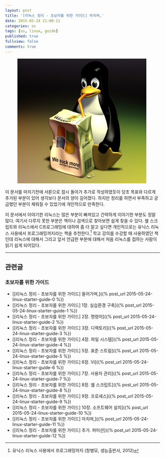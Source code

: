 ```yaml
---
layout: post
title: '[리눅스 정리 - 초보자를 위한 가이드] 마치며,'
date: 2015-05-24 21:00:11
categories: os
tags: [os, linux, guide]
published: true
fullview: false
comments: true
---
```


<figure><img src="/images/linux-starter-guide/리눅스.jpg" alt=""></figure>

이 문서를 마치기전에 서론으로 잠시 돌아가 추가로 작성하였듯이 당초 목표와 다르게 추가된 부분이 있어 생각보다 문서의 양이 길어졌다. 하지만 정리를 하면서 부족하고 궁금했던 부분이 채워질 수 있었기에 개인적으로 만족한다.

이 문서에서 이야기한 리눅스는 많은 부분이 빠져있고 간략하게 이야기한 부분도 정말 많다. 여기서 다루지 못한 부분은 책이나 검색으로 찾아보면 쉽게 찾을 수 있다. 쉘 스크립트와 리눅스에서 C프로그래밍에 대하여 좀 더 알고 싶다면 개인적으로는 유닉스 리눅스 사용에서 프로그래밍까지라는 책을 추천한다.[^1] 학교 강의를 수강할 때 사용하였던 책인데 리눅스에 대해서 그리고 앞서 언급한 부분에 대해서 처음 리눅스를 접하는 사람이 읽기 쉽게 되어있다.

[^1]: 유닉스 리눅스 사용에서 프로그래밍까지 (창병모, 생능출판사, 2012)

* * *

## 관련글

### 초보자를 위한 가이드

* [[리눅스 정리 - 초보자를 위한 가이드] 들어가며,]({% post_url 2015-05-24-linux-starter-guide-0 %})
* [[리눅스 정리 - 초보자를 위한 가이드] 1장. 실습환경 구축]({% post_url 2015-05-24-linux-starter-guide-1 %})
* [[리눅스 정리 - 초보자를 위한 가이드] 2장. 명령어]({% post_url 2015-05-24-linux-starter-guide-2 %})
* [[리눅스 정리 - 초보자를 위한 가이드] 3장. 디렉토리]({% post_url 2015-05-24-linux-starter-guide-3 %})
* [[리눅스 정리 - 초보자를 위한 가이드] 4장. 파일 시스템]({% post_url 2015-05-24-linux-starter-guide-4 %})
* [[리눅스 정리 - 초보자를 위한 가이드] 5장. 표준 스트림]({% post_url 2015-05-24-linux-starter-guide-5 %})
* [[리눅스 정리 - 초보자를 위한 가이드] 6장. Vi]({% post_url 2015-05-24-linux-starter-guide-6 %})
* [[리눅스 정리 - 초보자를 위한 가이드] 7장. 사용자 관리]({% post_url 2015-05-24-linux-starter-guide-7 %})
* [[리눅스 정리 - 초보자를 위한 가이드] 8장. 쉘 스크립트]({% post_url 2015-05-24-linux-starter-guide-8 %})
* [[리눅스 정리 - 초보자를 위한 가이드] 9장. 프로세스]({% post_url 2015-05-24-linux-starter-guide-9 %})
* [[리눅스 정리 - 초보자를 위한 가이드] 10장. 소프트웨어 설치]({% post_url 2015-05-24-linux-starter-guide-10 %})
* [[리눅스 정리 - 초보자를 위한 가이드] 마치며,]({% post_url 2015-05-24-linux-starter-guide-11 %})
* [[리눅스 정리 - 초보자를 위한 가이드] 추가. 퍼미션]({% post_url 2015-05-24-linux-starter-guide-12 %})

